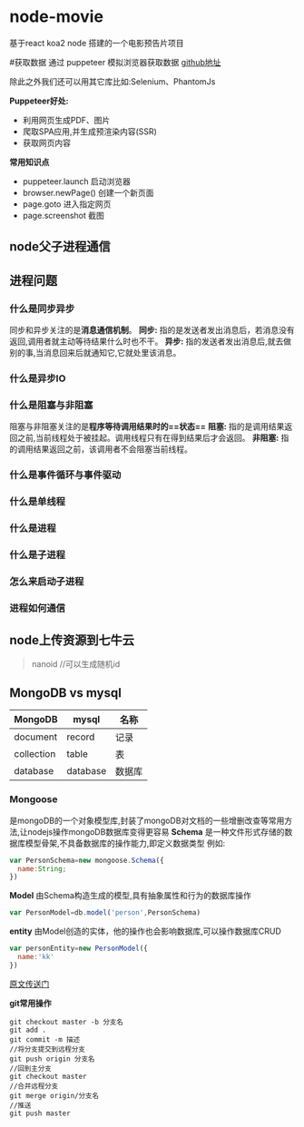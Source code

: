 # node-movie
基于react koa2 node 搭建的一个电影预告片项目


#获取数据
 通过 puppeteer 模拟浏览器获取数据 [github地址](https://github.com/GoogleChrome/puppeteer)

  除此之外我们还可以用其它库比如:Selenium、PhantomJs
    
**Puppeteer好处:**
- 利用网页生成PDF、图片
- 爬取SPA应用,并生成预渲染内容(SSR)
- 获取网页内容

**常用知识点**
- puppeteer.launch 启动浏览器
- browser.newPage() 创建一个新页面
- page.goto 进入指定网页
- page.screenshot 截图

## node父子进程通信

## 进程问题
### 什么是同步异步
 同步和异步关注的是**消息通信机制**。
 **同步:** 指的是发送者发出消息后，若消息没有返回,调用者就主动等待结果什么时也不干。
**异步:** 指的发送者发出消息后,就去做别的事,当消息回来后就通知它,它就处里该消息。

### 什么是异步IO

### 什么是阻塞与非阻塞
 阻塞与非阻塞关注的是**程序等待调用结果时的==状态==**
**阻塞:** 指的是调用结果返回之前,当前线程处于被挂起。调用线程只有在得到结果后才会返回。
**非阻塞:** 指的调用结果返回之前，该调用者不会阻塞当前线程。

### 什么是事件循环与事件驱动
### 什么是单线程
### 什么是进程
### 什么是子进程
### 怎么来启动子进程
### 进程如何通信


## node上传资源到七牛云

> nanoid //可以生成随机id


## MongoDB vs mysql
|MongoDB|mysql|名称|
|---|---|---|
|document|record|记录|
|collection|table|表|  
|database|database|数据库| 
### Mongoose
 是mongoDB的一个对象模型库,封装了mongoDB对文档的一些增删改查等常用方法,让nodejs操作mongoDB数据库变得更容易
**Schema**
是一种文件形式存储的数据库模型骨架,不具备数据库的操作能力,即定义数据类型
例如:
```javascript
var PersonSchema=new mongoose.Schema({
  name:String;
})
```
**Model**
由Schema构造生成的模型,具有抽象属性和行为的数据库操作
```javascript
var PersonModel=db.model('person',PersonSchema)
```
**entity**
由Model创造的实体，他的操作也会影响数据库,可以操作数据库CRUD

```javascript
var personEntity=new PersonModel({
  name:'kk'
})
```
[原文传送门](https://cnodejs.org/topic/504b4924e2b84515770103dd)

**git常用操作**
```
git checkout master -b 分支名
git add .
git commit -m 描述
//将分支提交到远程分支
git push origin 分支名
//回到主分支
git checkout master
//合并远程分支 
git merge origin/分支名
//推送
git push master

```